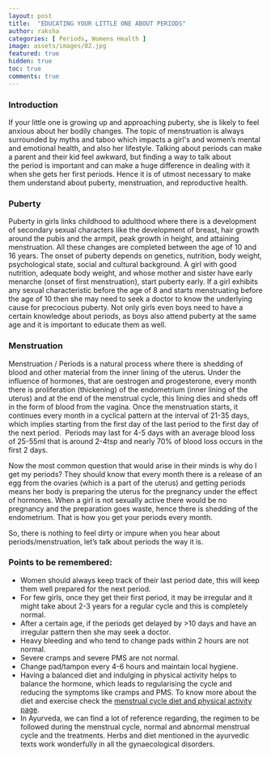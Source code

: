 ```yaml
---
layout: post
title:  "EDUCATING YOUR LITTLE ONE ABOUT PERIODS"
author: raksha
categories: [ Periods, Womens Health ]
image: assets/images/02.jpg
featured: true
hidden: true
toc: true
comments: true
---
```

### Introduction 
If your little one is growing up and approaching puberty, she is likely to feel anxious about her bodily changes. The topic of menstruation is always surrounded by myths and taboo which impacts a girl's and women’s mental and emotional health, and also her lifestyle. Talking about periods can make a parent and their kid feel awkward, but finding a way to talk about the period is important and can make a huge difference in dealing with it when she gets her first periods. Hence it is of utmost necessary to make them understand about puberty, menstruation, and reproductive health.

### Puberty
Puberty in girls links childhood to adulthood where there is a development of secondary sexual characters like the development of breast, hair growth around the pubis and the armpit, peak growth in height, and attaining menstruation. All these changes are completed between the age of 10 and 16 years. The onset of puberty depends on genetics, nutrition, body weight, psychological state, social and cultural background. A girl with good nutrition, adequate body weight, and whose mother and sister have early menarche (onset of first menstruation), start puberty early. If a girl exhibits any sexual characteristic before the age of 8 and starts menstruating before the age of 10 then she may need to seek a doctor to know the underlying cause for precocious puberty. Not only girls even boys need to have a certain knowledge about periods, as boys also attend puberty at the same age and it is important to educate them as well.

### Menstruation
Menstruation / Periods is a natural process where there is shedding of blood and other material from the inner lining of the uterus. Under the influence of hormones, that are oestrogen and progesterone, every month there is proliferation (thickening) of the endometrium (inner lining of the uterus) and at the end of the menstrual cycle, this lining dies and sheds off in the form of blood from the vagina. Once the menstruation starts, it continues every month in a cyclical pattern at the interval of 21-35 days, which implies starting from the first day of the last period to the first day of the next period.  Periods may last for 4-5 days with an average blood loss of 25-55ml that is around 2-4tsp and nearly 70% of blood loss occurs in the first 2 days.

Now the most common question that would arise in their minds is why do I get my periods? They should know that every month there is a release of an egg from the ovaries (which is a part of the uterus) and getting periods means her body is preparing the uterus for the pregnancy under the effect of hormones. When a girl is not sexually active there would be no pregnancy and the preparation goes waste, hence there is shedding of the endometrium. That is how you get your periods every month.

So, there is nothing to feel dirty or impure when you hear about periods/menstruation, let’s talk about periods the way it is.

### Points to be remembered:
+ Women should always keep track of their last period date, this will keep them well prepared for the next period. 
+ For few girls, once they get their first period, it may be irregular and it might take about 2-3 years for a regular cycle and this is completely normal. 
+ After a certain age, if the periods get delayed by >10 days and have an irregular pattern then she may seek a doctor.
+ Heavy bleeding and who tend to change pads within 2 hours are not normal.
+ Severe cramps and severe PMS are not normal.
+ Change pad/tampon every 4-6 hours and maintain local hygiene. 
+ Having a balanced diet and indulging in physical activity helps to balance the hormone, which leads to regularising the cycle and reducing the symptoms like cramps and PMS. To know more about the diet and exercise check the [menstrual cycle diet and physical activity page](/what-to-eat-and-what-to-avoid-during-menstrual-cycle). 
+ In Ayurveda, we can find a lot of reference regarding, the regimen to be followed during the menstrual cycle, normal and abnormal menstrual cycle and the treatments. Herbs and diet mentioned in the ayurvedic texts work wonderfully in all the gynaecological disorders. 